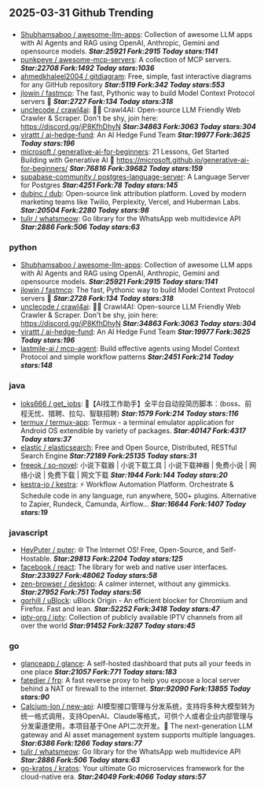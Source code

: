 ## 2025-03-31 Github Trending

### 
* [Shubhamsaboo / awesome-llm-apps](https://github.com/Shubhamsaboo/awesome-llm-apps): Collection of awesome LLM apps with AI Agents and RAG using OpenAI, Anthropic, Gemini and opensource models. ***Star:25921 Fork:2915 Today stars:1141***
* [punkpeye / awesome-mcp-servers](https://github.com/punkpeye/awesome-mcp-servers): A collection of MCP servers. ***Star:22708 Fork:1492 Today stars:1036***
* [ahmedkhaleel2004 / gitdiagram](https://github.com/ahmedkhaleel2004/gitdiagram): Free, simple, fast interactive diagrams for any GitHub repository ***Star:5119 Fork:342 Today stars:553***
* [jlowin / fastmcp](https://github.com/jlowin/fastmcp): The fast, Pythonic way to build Model Context Protocol servers 🚀 ***Star:2727 Fork:134 Today stars:318***
* [unclecode / crawl4ai](https://github.com/unclecode/crawl4ai): 🚀🤖 Crawl4AI: Open-source LLM Friendly Web Crawler & Scraper. Don't be shy, join here: https://discord.gg/jP8KfhDhyN ***Star:34863 Fork:3063 Today stars:304***
* [virattt / ai-hedge-fund](https://github.com/virattt/ai-hedge-fund): An AI Hedge Fund Team ***Star:19977 Fork:3625 Today stars:196***
* [microsoft / generative-ai-for-beginners](https://github.com/microsoft/generative-ai-for-beginners): 21 Lessons, Get Started Building with Generative AI 🔗 https://microsoft.github.io/generative-ai-for-beginners/ ***Star:76816 Fork:39682 Today stars:159***
* [supabase-community / postgres-language-server](https://github.com/supabase-community/postgres-language-server): A Language Server for Postgres ***Star:4251 Fork:78 Today stars:145***
* [dubinc / dub](https://github.com/dubinc/dub): Open-source link attribution platform. Loved by modern marketing teams like Twilio, Perplexity, Vercel, and Huberman Labs. ***Star:20504 Fork:2280 Today stars:98***
* [tulir / whatsmeow](https://github.com/tulir/whatsmeow): Go library for the WhatsApp web multidevice API ***Star:2886 Fork:506 Today stars:63***

### python
* [Shubhamsaboo / awesome-llm-apps](https://github.com/Shubhamsaboo/awesome-llm-apps): Collection of awesome LLM apps with AI Agents and RAG using OpenAI, Anthropic, Gemini and opensource models. ***Star:25921 Fork:2915 Today stars:1141***
* [jlowin / fastmcp](https://github.com/jlowin/fastmcp): The fast, Pythonic way to build Model Context Protocol servers 🚀 ***Star:2728 Fork:134 Today stars:318***
* [unclecode / crawl4ai](https://github.com/unclecode/crawl4ai): 🚀🤖 Crawl4AI: Open-source LLM Friendly Web Crawler & Scraper. Don't be shy, join here: https://discord.gg/jP8KfhDhyN ***Star:34863 Fork:3063 Today stars:304***
* [virattt / ai-hedge-fund](https://github.com/virattt/ai-hedge-fund): An AI Hedge Fund Team ***Star:19977 Fork:3625 Today stars:196***
* [lastmile-ai / mcp-agent](https://github.com/lastmile-ai/mcp-agent): Build effective agents using Model Context Protocol and simple workflow patterns ***Star:2451 Fork:214 Today stars:148***

### java
* [loks666 / get_jobs](https://github.com/loks666/get_jobs): 💼【AI找工作助手】全平台自动投简历脚本：(boss、前程无忧、猎聘、拉勾、智联招聘) ***Star:1579 Fork:214 Today stars:116***
* [termux / termux-app](https://github.com/termux/termux-app): Termux - a terminal emulator application for Android OS extendible by variety of packages. ***Star:40147 Fork:4317 Today stars:37***
* [elastic / elasticsearch](https://github.com/elastic/elasticsearch): Free and Open Source, Distributed, RESTful Search Engine ***Star:72189 Fork:25135 Today stars:31***
* [freeok / so-novel](https://github.com/freeok/so-novel): 小说下载器 | 小说下载工具 | 小说下载神器 | 免费小说 | 网络小说 | 免费下载 | 网文下载 ***Star:1944 Fork:144 Today stars:20***
* [kestra-io / kestra](https://github.com/kestra-io/kestra): ⚡ Workflow Automation Platform. Orchestrate & Schedule code in any language, run anywhere, 500+ plugins. Alternative to Zapier, Rundeck, Camunda, Airflow... ***Star:16644 Fork:1407 Today stars:19***

### javascript
* [HeyPuter / puter](https://github.com/HeyPuter/puter): 🌐 The Internet OS! Free, Open-Source, and Self-Hostable. ***Star:29813 Fork:2204 Today stars:125***
* [facebook / react](https://github.com/facebook/react): The library for web and native user interfaces. ***Star:233927 Fork:48062 Today stars:58***
* [zen-browser / desktop](https://github.com/zen-browser/desktop): A calmer internet, without any gimmicks. ***Star:27952 Fork:751 Today stars:56***
* [gorhill / uBlock](https://github.com/gorhill/uBlock): uBlock Origin - An efficient blocker for Chromium and Firefox. Fast and lean. ***Star:52252 Fork:3418 Today stars:47***
* [iptv-org / iptv](https://github.com/iptv-org/iptv): Collection of publicly available IPTV channels from all over the world ***Star:91452 Fork:3287 Today stars:45***

### go
* [glanceapp / glance](https://github.com/glanceapp/glance): A self-hosted dashboard that puts all your feeds in one place ***Star:21057 Fork:771 Today stars:183***
* [fatedier / frp](https://github.com/fatedier/frp): A fast reverse proxy to help you expose a local server behind a NAT or firewall to the internet. ***Star:92090 Fork:13855 Today stars:90***
* [Calcium-Ion / new-api](https://github.com/Calcium-Ion/new-api): AI模型接口管理与分发系统，支持将多种大模型转为统一格式调用，支持OpenAI、Claude等格式，可供个人或者企业内部管理与分发渠道使用，本项目基于One API二次开发。🍥 The next-generation LLM gateway and AI asset management system supports multiple languages. ***Star:6386 Fork:1266 Today stars:77***
* [tulir / whatsmeow](https://github.com/tulir/whatsmeow): Go library for the WhatsApp web multidevice API ***Star:2886 Fork:506 Today stars:63***
* [go-kratos / kratos](https://github.com/go-kratos/kratos): Your ultimate Go microservices framework for the cloud-native era. ***Star:24049 Fork:4066 Today stars:57***
